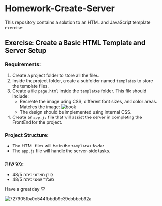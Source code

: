 # Homework-Create-Server

This repository contains a solution to an HTML and JavaScript template exercise:

## Exercise: Create a Basic HTML Template and Server Setup

### Requirements:
1. Create a project folder to store all the files.
2. Inside the project folder, create a subfolder named `templates` to store the template files.
3. Create a file `page.html` inside the `templates` folder. This file should include:
   - Recreate the image using CSS, different font sizes, and color areas. Matches the image:
     ![book](https://github.com/user-attachments/assets/8da650b1-2e6b-4bfe-b104-17cc214fe963)
   - The design should be implemented using internal CSS.
4. Create an `app.js` file that will assist the server in completing the FrontEnd for the project.

### Project Structure:
- The HTML files will be in the `templates` folder.
- The `app.js` file will handle the server-side tasks.

### מגישות:
- לורן חצרוני כיתה 48/5
- סוג'וד שאני כיתה 48/5


Have a great day ♡


![727905fba0c544fbbdb9c39cbbbcb92a](https://github.com/user-attachments/assets/0123dc1a-189a-4530-a9b0-16355af6156b)

